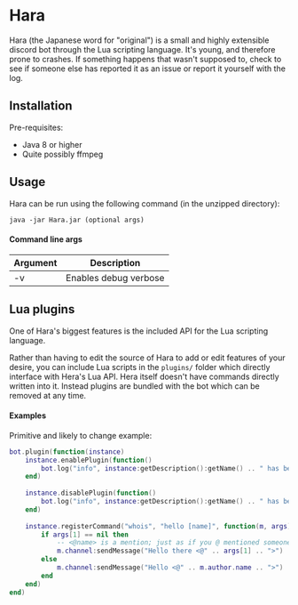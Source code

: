 # Hara

Hara (the Japanese word for "original") is a small and highly extensible discord bot through the Lua scripting language. It's young, and therefore prone to crashes.
If something happens that wasn't supposed to, check to see if someone else has reported it as an issue or report it yourself with the log.

## Installation

Pre-requisites:
 - Java 8 or higher
 - Quite possibly ffmpeg

## Usage

Hara can be run using the following command (in the unzipped directory):

```
java -jar Hara.jar (optional args)
```

#### Command line args

| Argument | Description |
| -------- | ----------- |
| -v       | Enables debug verbose |

## Lua plugins

One of Hara's biggest features is the included API for the Lua scripting language.

Rather than having to edit the source of Hara to add or edit features of your desire, you can include Lua scripts in the ```plugins/``` folder which directly interface with Hera's Lua API.
Hera itself doesn't have commands directly written into it. Instead plugins are bundled with the bot which can be removed at any time.

#### Examples

Primitive and likely to change example:
```lua
bot.plugin(function(instance)
    instance.enablePlugin(function()
        bot.log("info", instance:getDescription():getName() .. " has been enabled!")
    end)
    
    instance.disablePlugin(function()
        bot.log("info", instance:getDescription():getName() .. " has been disabled! See you later.")
    end)
    
    instance.registerCommand("whois", "hello [name]", function(m, args)
        if args[1] == nil then
            -- <@name> is a mention; just as if you @ mentioned someone in chat.
            m.channel:sendMessage("Hello there <@" .. args[1] .. ">")
        else
            m.channel:sendMessage("Hello <@" .. m.author.name .. ">")
        end
    end)
end)
```